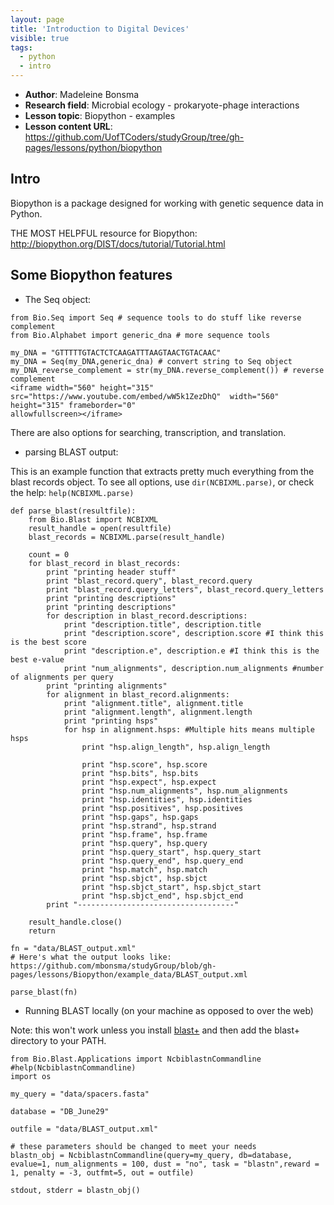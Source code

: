 ```yaml
---
layout: page
title: 'Introduction to Digital Devices'
visible: true
tags:
  - python
  - intro
---
```


 - **Author**: Madeleine Bonsma
 - **Research field**: Microbial ecology - prokaryote-phage interactions
 - **Lesson topic**: Biopython - examples
 - **Lesson content URL**: <https://github.com/UofTCoders/studyGroup/tree/gh-pages/lessons/python/biopython>

## Intro ##

Biopython is a package designed for working with genetic sequence data in Python. 

THE MOST HELPFUL resource for Biopython: http://biopython.org/DIST/docs/tutorial/Tutorial.html

## Some Biopython features ##
  
  * The Seq object:
```
from Bio.Seq import Seq # sequence tools to do stuff like reverse complement
from Bio.Alphabet import generic_dna # more sequence tools

my_DNA = "GTTTTTGTACTCTCAAGATTTAAGTAACTGTACAAC"
my_DNA = Seq(my_DNA,generic_dna) # convert string to Seq object
my_DNA_reverse_complement = str(my_DNA.reverse_complement()) # reverse complement
<iframe width="560" height="315" src="https://www.youtube.com/embed/wW5k1ZezDhQ"  width="560" height="315" frameborder="0" 
allowfullscreen></iframe>
```

There are also options for searching, transcription, and translation.

  * parsing BLAST output: 

This is an example function that extracts pretty much everything from the blast records object. To see all options, use `dir(NCBIXML.parse)`, or check the help: `help(NCBIXML.parse)`

```
def parse_blast(resultfile):
    from Bio.Blast import NCBIXML
    result_handle = open(resultfile)
    blast_records = NCBIXML.parse(result_handle)

    count = 0
    for blast_record in blast_records:
        print "printing header stuff"
        print "blast_record.query", blast_record.query
        print "blast_record.query_letters", blast_record.query_letters
        print "printing descriptions"        
        print "printing descriptions"
        for description in blast_record.descriptions:
            print "description.title", description.title
            print "description.score", description.score #I think this is the best score
            print "description.e", description.e #I think this is the best e-value
            print "num_alignments", description.num_alignments #number of alignments per query
        print "printing alignments"
        for alignment in blast_record.alignments:
            print "alignment.title", alignment.title
            print "alignment.length", alignment.length
            print "printing hsps"
            for hsp in alignment.hsps: #Multiple hits means multiple hsps 
                print "hsp.align_length", hsp.align_length
        
                print "hsp.score", hsp.score
                print "hsp.bits", hsp.bits
                print "hsp.expect", hsp.expect
                print "hsp.num_alignments", hsp.num_alignments
                print "hsp.identities", hsp.identities
                print "hsp.positives", hsp.positives
                print "hsp.gaps", hsp.gaps
                print "hsp.strand", hsp.strand
                print "hsp.frame", hsp.frame
                print "hsp.query", hsp.query
                print "hsp.query_start", hsp.query_start
                print "hsp.query_end", hsp.query_end
                print "hsp.match", hsp.match
                print "hsp.sbjct", hsp.sbjct
                print "hsp.sbjct_start", hsp.sbjct_start
                print "hsp.sbjct_end", hsp.sbjct_end
        print "-----------------------------------"      

    result_handle.close()
    return

fn = "data/BLAST_output.xml"
# Here's what the output looks like: https://github.com/mbonsma/studyGroup/blob/gh-pages/lessons/Biopython/example_data/BLAST_output.xml

parse_blast(fn)
```

  * Running BLAST locally (on your machine as opposed to over the web)

Note: this won't work unless you install [blast+](https://www.ncbi.nlm.nih.gov/guide/howto/run-blast-local/) and then add the blast+ directory to your PATH.

```
from Bio.Blast.Applications import NcbiblastnCommandline
#help(NcbiblastnCommandline)
import os

my_query = "data/spacers.fasta"

database = "DB_June29"

outfile = "data/BLAST_output.xml"

# these parameters should be changed to meet your needs
blastn_obj = NcbiblastnCommandline(query=my_query, db=database, evalue=1, num_alignments = 100, dust = "no", task = "blastn",reward = 1, penalty = -3, outfmt=5, out = outfile)

stdout, stderr = blastn_obj()
```
